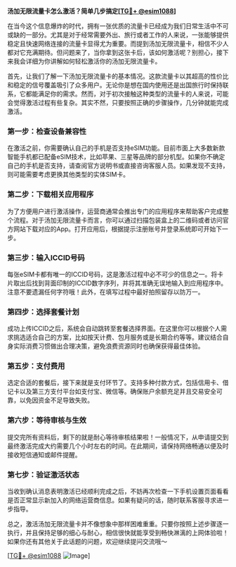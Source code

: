 **汤加无限流量卡怎么激活？简单几步搞定[[TG💪+ @esim1088](https://t.me/s/esim1088)]**

在当今这个信息爆炸的时代，拥有一张优质的流量卡已经成为我们日常生活中不可或缺的一部分。尤其是对于经常需要外出、旅行或者工作的人来说，一张能够提供稳定且快速网络连接的流量卡显得尤为重要。而提到汤加无限流量卡，相信不少人都对它充满期待。但问题来了，当你拿到这张卡后，该如何激活呢？别担心，接下来我会详细为你讲解如何轻松激活你的汤加无限流量卡。

首先，让我们了解一下汤加无限流量卡的基本情况。这款流量卡以其超高的性价比和稳定的信号覆盖吸引了众多用户。无论你是想在国内使用还是出国旅行时保持联系，它都能满足你的需求。然而，对于初次接触这种类型的流量卡的人来说，可能会觉得激活过程有些复杂。其实不然，只要按照正确的步骤操作，几分钟就能完成激活。

### **第一步：检查设备兼容性**
在激活之前，你需要确认自己的手机是否支持eSIM功能。目前市面上大多数新款智能手机都已配备eSIM技术，比如苹果、三星等品牌的部分机型。如果你不确定自己的手机是否支持，请查阅官方说明书或直接咨询客服人员。如果发现不支持，则可能需要考虑更换其他类型的实体SIM卡。

### **第二步：下载相关应用程序**
为了方便用户进行激活操作，运营商通常会推出专门的应用程序来帮助客户完成整个流程。对于汤加无限流量卡而言，你可以通过扫描包装盒上的二维码或者访问官方网站下载对应的App。打开应用后，根据提示注册账号并登录系统即可开始下一步。

### **第三步：输入ICCID号码**
每张eSIM卡都有唯一的ICCID号码，这是激活过程中必不可少的信息之一。将卡片取出后找到背面印制的ICCID数字序列，并将其准确无误地输入到应用程序中。注意不要遗漏任何字符哦！此外，在填写过程中最好拍照留存以防万一。

### **第四步：选择套餐计划**
成功上传ICCID之后，系统会自动跳转至套餐选择界面。在这里你可以根据个人需求挑选适合自己的方案，比如按天计费、包月服务或是长期合约等等。建议结合自身实际消费习惯做出合理决策，避免浪费资源同时也确保获得最佳体验。

### **第五步：支付费用**
选定合适的套餐后，接下来就是支付环节了。支持多种付款方式，包括信用卡、借记卡以及第三方支付平台如支付宝、微信等。确保账户余额充足并且交易安全可靠，以免因资金不足导致失败。

### **第六步：等待审核与生效**
提交完所有资料后，剩下的就是耐心等待审核结果啦！一般情况下，从申请提交到最终激活完成大约需要几个小时左右的时间。在此期间，请保持网络畅通以便及时接收短信通知或邮件提醒。

### **第七步：验证激活状态**
当收到确认消息表明激活已经顺利完成之后，不妨再次检查一下手机设置页面看看是否正常显示新加入的网络运营商信息。如果有疑问的话，随时联系客服寻求进一步指导。

总之，激活汤加无限流量卡并不像想象中那样困难重重。只要你按照上述步骤逐一执行，并且保持足够的细心与耐心，相信很快就能享受到畅快淋漓的上网体验啦！如果你还有其他关于此话题的问题，欢迎继续提问交流哦～

[[TG💪+ @esim1088](https://t.me/s/esim1088) ![Image](https://i.postimg.cc/4NQfJmqS/Snipaste-2025-05-13-00-14-12.png)]